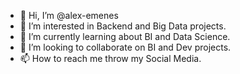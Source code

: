 - 👋 Hi, I’m @alex-emenes
- 👀 I’m interested in Backend and Big Data projects.
- 🌱 I’m currently learning about BI and Data Science.
- 💞️ I’m looking to collaborate on BI and Dev projects.
- 📫 How to reach me throw my Social Media.

<!---
alex-emenes/alex-emenes is a ✨ special ✨ repository because its `README.md` (this file) appears on your GitHub profile.
You can click the Preview link to take a look at your changes.
--->

